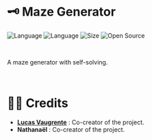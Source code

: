 # 🗝️ Maze Generator

![Language](https://img.shields.io/badge/Language-Python-ffdd63)
![Language](https://img.shields.io/badge/Language-Pygame-e56652)
![Size](https://img.shields.io/badge/Size-70Ko-f12222)
![Open Source](https://badges.frapsoft.com/os/v2/open-source.svg?v=103)

<br/>

A maze generator with self-solving.

<br/>

# 🙎‍♂️ Credits

* [**Lucas Vaugrente**](https://github.com/lucasvaugrente) : Co-creator of the project.
* **Nathanaël** : Co-creator of the project.
